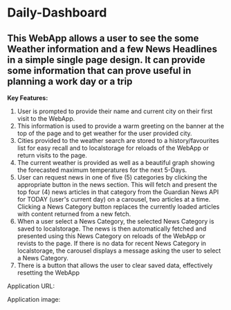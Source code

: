 # Daily-Dashboard

## This WebApp allows a user to see the some Weather information and a few News Headlines in a simple single page design. It can provide some information that can prove useful in planning a work day or a trip

**Key Features:**
1. User is prompted to provide their name and current city on their first visit to the WebApp.
2. This information is used to provide a warm greeting on the banner at the top of the page and to get weather for the user provided city.
3. Cities provided to the weather search are stored to a history/favourites list for easy recall and to localstorage for reloads of the WebApp or return visits to the page.
4. The current weather is provided as well as a beautiful graph showing the forecasted maximum temperatures for the next 5-Days.
5. User can request news in one of five (5) categories by clicking the appropriate button in the news section. This will fetch and present the top four (4) news articles in that category from the Guardian News API for TODAY (user's current day) on a carousel, two articles at a time. Clicking a News Category button replaces the currently loaded articles with content returned from a new fetch.
6. When a user select a News Category, the selected News Category is saved to localstorage. The news is then automatically fetched and presented using this News Category on reloads of the WebApp or revists to the page. If there is no data for recent News Category in localstorage, the carousel displays a message asking the user to select a News Category.
7. There is a button that allows the user to clear saved data, effectively resetting the WebApp

Application URL:

Application image:
